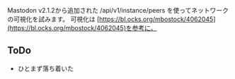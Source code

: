 Mastodon v2.1.2から追加された /api/v1/instance/peers を使ってネットワークの可視化を試みます。
可視化は [https://bl.ocks.org/mbostock/4062045](https://bl.ocks.org/mbostock/4062045)を参考に。

## ToDo

- ひとまず落ち着いた